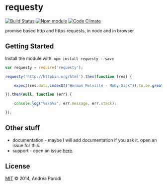 # requesty
[![Build Status](https://secure.travis-ci.org/parroit/requesty.png?branch=master)](http://travis-ci.org/parroit/requesty)  [![Npm module](https://badge.fury.io/js/requesty.png)](https://npmjs.org/package/requesty) [![Code Climate](https://codeclimate.com/github/parroit/requesty.png)](https://codeclimate.com/github/parroit/requesty)

promise based http and https requests, in node and in browser

## Getting Started
Install the module with: `npm install requesty --save`

```javascript
var requesty = require('requesty');

requesty('http://httpbin.org/html').then(function (res) {

    expect(res.data.indexOf("Herman Melville - Moby-Dick")).to.be.greaterThan(10);

}).then(null, function (err) {

    console.log("%s\n%s", err.message, err.stack);

});
```

## Other stuff

* documentation - maybe I will add documentation if you ask it. open an issue for this.
* support - open an issue [here](https://github.com/parroit/requesty/issues).

## License
[MIT](http://opensource.org/licenses/MIT) © 2014, Andrea Parodi